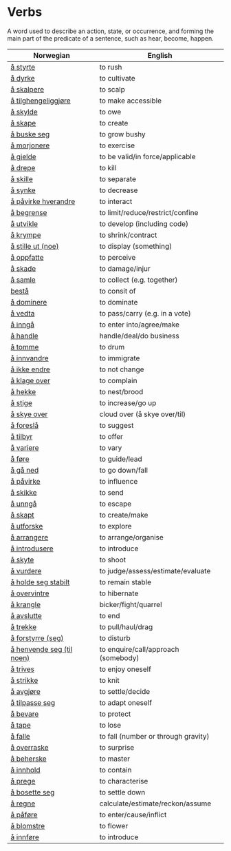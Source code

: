 # Verbs

A word used to describe an action, state, or occurrence, and forming the main part of the predicate of a sentence, such as hear, become, happen.

| Norwegian | English |
| --- | --- |
| [å styrte](https://www.ordnett.no/search?language=no&phrase=å%20styrte) | to rush |
| [å dyrke](https://www.ordnett.no/search?language=no&phrase=å%20dyrke) | to cultivate |
| [å skalpere](https://www.ordnett.no/search?language=no&phrase=å%20skalpere) | to scalp |
| [å tilghengeliggjøre](https://www.ordnett.no/search?language=no&phrase=å%20tilghengeliggjøre) | to make accessible |
| [å skylde](https://www.ordnett.no/search?language=no&phrase=å%20skylde) | to owe |
| [å skape](https://www.ordnett.no/search?language=no&phrase=å%20skape) | to create |
| [å buske seg](https://www.ordnett.no/search?language=no&phrase=å%20buske%20seg) | to grow bushy |
| [å morjonere](https://www.ordnett.no/search?language=no&phrase=å%20morjonere) | to exercise |
| [å gjelde](https://www.ordnett.no/search?language=no&phrase=å%20gjelde) | to be valid/in force/applicable |
| [å drepe](https://www.ordnett.no/search?language=no&phrase=å%20drepe) | to kill |
| [å skille](https://www.ordnett.no/search?language=no&phrase=å%20skille) | to separate |
| [å synke](https://www.ordnett.no/search?language=no&phrase=å%20synke) | to decrease |
| [å påvirke hverandre](https://www.ordnett.no/search?language=no&phrase=å%20påvirke%20hverandre) | to interact |
| [å begrense](https://www.ordnett.no/search?language=no&phrase=å%20begrense) | to limit/reduce/restrict/confine |
| [å utvikle](https://www.ordnett.no/search?language=no&phrase=å%20utvikle) | to develop (including code) |
| [å krympe](https://www.ordnett.no/search?language=no&phrase=å%20krympe) | to shrink/contract |
| [å stille ut (noe)](https://www.ordnett.no/search?language=no&phrase=å%20stille%20ut%20(noe)) | to display (something) |
| [å oppfatte](https://www.ordnett.no/search?language=no&phrase=å%20oppfatte) | to perceive |
| [å skade](https://www.ordnett.no/search?language=no&phrase=å%20skade) | to damage/injur |
| [å samle](https://www.ordnett.no/search?language=no&phrase=å%20samle) | to collect (e.g. together) |
| [bestå](https://www.ordnett.no/search?language=no&phrase=bestå) | to consit of |
| [å dominere](https://www.ordnett.no/search?language=no&phrase=å%20dominere) | to dominate |
| [å vedta](https://www.ordnett.no/search?language=no&phrase=å%20vedta) | to pass/carry (e.g. in a vote) |
| [å inngå](https://www.ordnett.no/search?language=no&phrase=å%20inngå) | to enter into/agree/make |
| [å handle](https://www.ordnett.no/search?language=no&phrase=å%20handle) | handle/deal/do business |
| [å tomme](https://www.ordnett.no/search?language=no&phrase=å%20tomme) | to drum |
| [å innvandre](https://www.ordnett.no/search?language=no&phrase=å%20innvandre) | to immigrate |
| [å ikke endre](https://www.ordnett.no/search?language=no&phrase=å%20ikke%20endre) | to not change |
| [å klage over](https://www.ordnett.no/search?language=no&phrase=å%20klage%20over) | to complain |
| [å hekke](https://www.ordnett.no/search?language=no&phrase=å%20hekke) | to nest/brood |
| [å stige](https://www.ordnett.no/search?language=no&phrase=å%20stige) | to increase/go up |
| [å skye over](https://www.ordnett.no/search?language=no&phrase=å%20skye%20over) | cloud over (å skye over/til) |
| [å foreslå](https://www.ordnett.no/search?language=no&phrase=å%20foreslå) | to suggest |
| [å tilbyr](https://www.ordnett.no/search?language=no&phrase=å%20tilbyr) | to offer |
| [å variere](https://www.ordnett.no/search?language=no&phrase=å%20variere) | to vary |
| [å føre](https://www.ordnett.no/search?language=no&phrase=å%20føre) | to guide/lead |
| [å gå ned](https://www.ordnett.no/search?language=no&phrase=å%20gå%20ned) | to go down/fall |
| [å påvirke](https://www.ordnett.no/search?language=no&phrase=å%20påvirke) | to influence |
| [å skikke](https://www.ordnett.no/search?language=no&phrase=å%20skikke) | to send |
| [å unngå](https://www.ordnett.no/search?language=no&phrase=å%20unngå) | to escape |
| [å skapt](https://www.ordnett.no/search?language=no&phrase=å%20skapt) | to create/make |
| [å utforske](https://www.ordnett.no/search?language=no&phrase=å%20utforske) | to explore |
| [å arrangere](https://www.ordnett.no/search?language=no&phrase=å%20arrangere) | to arrange/organise |
| [å introdusere](https://www.ordnett.no/search?language=no&phrase=å%20introdusere) | to introduce |
| [å skyte](https://www.ordnett.no/search?language=no&phrase=å%20skyte) | to shoot |
| [å vurdere](https://www.ordnett.no/search?language=no&phrase=å%20vurdere) | to judge/assess/estimate/evaluate |
| [å holde seg stabilt](https://www.ordnett.no/search?language=no&phrase=å%20holde%20seg%20stabilt) | to remain stable |
| [å overvintre](https://www.ordnett.no/search?language=no&phrase=å%20overvintre) | to hibernate |
| [å krangle](https://www.ordnett.no/search?language=no&phrase=å%20krangle) | bicker/fight/quarrel |
| [å avslutte](https://www.ordnett.no/search?language=no&phrase=å%20avslutte) | to end |
| [å trekke](https://www.ordnett.no/search?language=no&phrase=å%20trekke) | to pull/haul/drag |
| [å forstyrre (seg)](https://www.ordnett.no/search?language=no&phrase=å%20forstyrre%20(seg)) | to disturb |
| [å henvende seg (til noen)](https://www.ordnett.no/search?language=no&phrase=å%20henvende%20seg%20(til%20noen)) | to enquire/call/approach (somebody) |
| [å trives](https://www.ordnett.no/search?language=no&phrase=å%20trives) | to enjoy oneself |
| [å strikke](https://www.ordnett.no/search?language=no&phrase=å%20strikke) | to knit |
| [å avgjøre](https://www.ordnett.no/search?language=no&phrase=å%20avgjøre) | to settle/decide |
| [å tilpasse seg](https://www.ordnett.no/search?language=no&phrase=å%20tilpasse%20seg) | to adapt oneself |
| [å bevare](https://www.ordnett.no/search?language=no&phrase=å%20bevare) | to protect |
| [å tape](https://www.ordnett.no/search?language=no&phrase=å%20tape) | to lose |
| [å falle](https://www.ordnett.no/search?language=no&phrase=å%20falle) | to fall (number or through gravity) |
| [å overraske](https://www.ordnett.no/search?language=no&phrase=å%20overraske) | to surprise |
| [å beherske](https://www.ordnett.no/search?language=no&phrase=å%20beherske) | to master |
| [å innhold](https://www.ordnett.no/search?language=no&phrase=å%20innhold) | to contain |
| [å prege](https://www.ordnett.no/search?language=no&phrase=å%20prege) | to characterise |
| [å bosette seg](https://www.ordnett.no/search?language=no&phrase=å%20bosette%20seg) | to settle down |
| [å regne](https://www.ordnett.no/search?language=no&phrase=å%20regne) | calculate/estimate/reckon/assume |
| [å påføre](https://www.ordnett.no/search?language=no&phrase=å%20påføre) | to enter/cause/inflict |
| [å blomstre](https://www.ordnett.no/search?language=no&phrase=å%20blomstre) | to flower |
| [å innføre](https://www.ordnett.no/search?language=no&phrase=å%20innføre) | to introduce |

